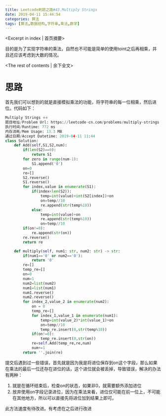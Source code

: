 ```yaml
---
title: Leetcode刷题之路#43.Multiply Strings
date: 2019-04-11 15:44:54
categories: 算法
tags: [算法,数据结构,字符串,乘法,数学]
---
```


<Excerpt in index | 首页摘要> 

目的是为了实现字符串的乘法，自然也不可能是简单的使用toint之后再相乘，并且还应该考虑到大数的情况。

<!-- more -->

<The rest of contents | 余下全文>

# 思路

首先我们可以想到的就是直接模拟乘法的功能，将字符串的每一位相乘，然后进位。代码如下：

~~~python
Multiply Strings ⭐️⭐️
题目地址/Problem Url: https://leetcode-cn.com/problems/multiply-strings
执行时间/Runtime: 772 ms
内存消耗/Mem Usage: 13.3 MB
通过日期/Accept Datetime: 2019-04-11 11:44
class Solution:
    def Add(self,S1,S2,num):
        if(len(S2)==0):
            return S1
        for zero in range(num-1):
            S1.append('0')
        on=0
        re=[]
        S2.reverse()
        S1.reverse()
        for index,value in enumerate(S1):
            if(index<len(S2)):
                temp=int(value)+int(S2[index])+on
                on=temp//10
                re.append(str(temp%10))
            else:
                temp=int(value)+on
                re.append(str(temp%10))
                on=temp//10
        if(on!=0):
            re.append(str(on))
        re.reverse()
        return re

    def multiply(self, num1: str, num2: str) -> str:
        if(num1=='0' or num2=='0'):
            return '0'
        re=[]
        temp_re=[]
        on=0
        num=1
        num2=list(num2)
        num1=list(num1)
        num1.reverse()
        num2.reverse()
        for index_2,value_2 in enumerate(num2):
            on = 0
            temp_re=[]
            for index_1,value_1 in enumerate(num1):
                temp=int(value_2)*int(value_1)+on
                on=temp//10
                temp_re.insert(0,str(temp%10))
            if(on!=0):
                temp_re.insert(0,str(on))
            re=self.Add(temp_re,re,num)
            num+=1
        return ''.join(re)
~~~

提交后遇到过一些错误，首先就是因为我是将进位保存到on这个字段，那么如果在乘法的最后一位还存在进位的话，这个进位就会被丢掉，导致错误，解决的办法有两种：

1. 就是在循环结束后，检查on的状态，如果非0，就需要额外添加进位
2. 放弃使用on字段记录进位，因为在乘法来看，进位仅可能在前一位上，不可能在其他地方，所以可以直接先将进位加到结果上即可。

此方法速度有待改进。有考虑在之后进行改进